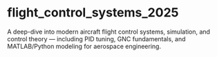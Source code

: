 # flight_control_systems_2025
A deep-dive into modern aircraft flight control systems, simulation, and control theory — including PID tuning, GNC fundamentals, and MATLAB/Python modeling for aerospace engineering.
